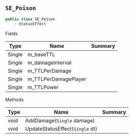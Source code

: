 ## `SE_Poison`

```csharp
public class SE_Poison
    : StatusEffect

```

Fields

| Type | Name | Summary | 
| --- | --- | --- | 
| Single | m_baseTTL |  | 
| Single | m_damageInterval |  | 
| Single | m_TTLPerDamage |  | 
| Single | m_TTLPerDamagePlayer |  | 
| Single | m_TTLPower |  | 


Methods

| Type | Name | Summary | 
| --- | --- | --- | 
| void | AddDamage(`Single` damage) |  | 
| void | UpdateStatusEffect(`Single` dt) |  | 


